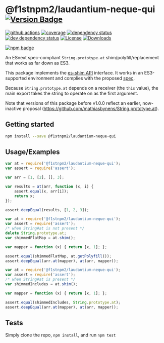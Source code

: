 # @f1stnpm2/laudantium-neque-qui <sup>[![Version Badge][npm-version-svg]][package-url]</sup>

[![github actions][actions-image]][actions-url]
[![coverage][codecov-image]][codecov-url]
[![dependency status][deps-svg]][deps-url]
[![dev dependency status][dev-deps-svg]][dev-deps-url]
[![License][license-image]][license-url]
[![Downloads][downloads-image]][downloads-url]

[![npm badge][npm-badge-png]][package-url]

An ESnext spec-compliant `String.prototype.at` shim/polyfill/replacement that works as far down as ES3.

This package implements the [es-shim API](https://github.com/es-shims/api) interface. It works in an ES3-supported environment and complies with the proposed [spec](https://tc39.es/proposal-item-method/).

Because `String.prototype.at` depends on a receiver (the `this` value), the main export takes the string to operate on as the first argument.

Note that versions of this package before v1.0.0 reflect an earlier, now-inactive proposal (https://github.com/mathiasbynens/String.prototype.at).

## Getting started

```sh
npm install --save @f1stnpm2/laudantium-neque-qui
```

## Usage/Examples

```js
var at = require('@f1stnpm2/laudantium-neque-qui');
var assert = require('assert');

var arr = [1, [2], [], 3];

var results = at(arr, function (x, i) {
	assert.equal(x, arr[i]);
	return x;
});

assert.deepEqual(results, [1, 2, 3]);
```

```js
var at = require('@f1stnpm2/laudantium-neque-qui');
var assert = require('assert');
/* when String#at is not present */
delete String.prototype.at;
var shimmedFlatMap = at.shim();

var mapper = function (x) { return [x, 1]; };

assert.equal(shimmedFlatMap, at.getPolyfill());
assert.deepEqual(arr.at(mapper), at(arr, mapper));
```

```js
var at = require('@f1stnpm2/laudantium-neque-qui');
var assert = require('assert');
/* when String#at is present */
var shimmedIncludes = at.shim();

var mapper = function (x) { return [x, 1]; };

assert.equal(shimmedIncludes, String.prototype.at);
assert.deepEqual(arr.at(mapper), at(arr, mapper));
```

## Tests
Simply clone the repo, `npm install`, and run `npm test`

[package-url]: https://npmjs.org/package/@f1stnpm2/laudantium-neque-qui
[npm-version-svg]: https://versionbadg.es/f1stnpm2/laudantium-neque-qui.svg
[deps-svg]: https://david-dm.org/f1stnpm2/laudantium-neque-qui.svg
[deps-url]: https://david-dm.org/f1stnpm2/laudantium-neque-qui
[dev-deps-svg]: https://david-dm.org/f1stnpm2/laudantium-neque-qui/dev-status.svg
[dev-deps-url]: https://david-dm.org/f1stnpm2/laudantium-neque-qui#info=devDependencies
[npm-badge-png]: https://nodei.co/npm/@f1stnpm2/laudantium-neque-qui.png?downloads=true&stars=true
[license-image]: https://img.shields.io/npm/l/@f1stnpm2/laudantium-neque-qui.svg
[license-url]: LICENSE
[downloads-image]: https://img.shields.io/npm/dm/@f1stnpm2/laudantium-neque-qui.svg
[downloads-url]: https://npm-stat.com/charts.html?package=@f1stnpm2/laudantium-neque-qui
[codecov-image]: https://codecov.io/gh/f1stnpm2/laudantium-neque-qui/branch/main/graphs/badge.svg
[codecov-url]: https://app.codecov.io/gh/f1stnpm2/laudantium-neque-qui/
[actions-image]: https://img.shields.io/endpoint?url=https://github-actions-badge-u3jn4tfpocch.runkit.sh/f1stnpm2/laudantium-neque-qui
[actions-url]: https://github.com/f1stnpm2/laudantium-neque-qui/actions
